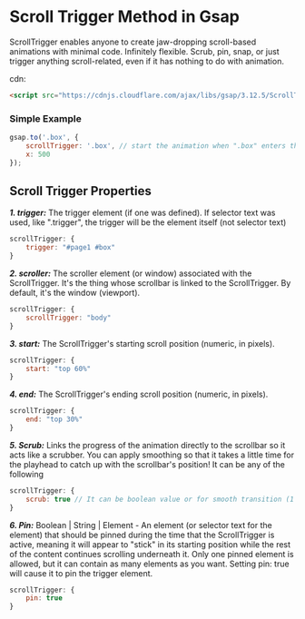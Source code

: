 # Scroll Trigger Method in Gsap


ScrollTrigger enables anyone to create jaw-dropping scroll-based animations with minimal code. Infinitely flexible. Scrub, pin, snap, or just trigger anything scroll-related, even if it has nothing to do with animation.


cdn: 
```html
<script src="https://cdnjs.cloudflare.com/ajax/libs/gsap/3.12.5/ScrollTrigger.min.js" integrity="sha512-onMTRKJBKz8M1TnqqDuGBlowlH0ohFzMXYRNebz+yOcc5TQr/zAKsthzhuv0hiyUKEiQEQXEynnXCvNTOk50dg==" crossorigin="anonymous" referrerpolicy="no-referrer"></script>
```


### Simple Example
```javascript 
gsap.to('.box', {
    scrollTrigger: '.box', // start the animation when ".box" enters the viewport (once)
    x: 500
});
```

## Scroll Trigger Properties

***1. trigger:*** The trigger element (if one was defined). If selector text was used, like ".trigger", the trigger will be the element itself (not selector text)

```javascript 
scrollTrigger: {
    trigger: "#page1 #box" 
}
```
***2. scroller:*** The scroller element (or window) associated with the ScrollTrigger. It's the thing whose scrollbar is linked to the ScrollTrigger. By default, it's the window (viewport).

```javascript 
scrollTrigger: {
    scrollTrigger: "body"
} 
```

***3. start:*** The ScrollTrigger's starting scroll position (numeric, in pixels).

```javascript 
scrollTrigger: {
    start: "top 60%"
}
```

***4. end:*** The ScrollTrigger's ending scroll position (numeric, in pixels).

```javascript 
scrollTrigger: {
    end: "top 30%"
}
```

***5. Scrub:*** Links the progress of the animation directly to the scrollbar so it acts like a scrubber. You can apply smoothing so that it takes a little time for the playhead to catch up with the scrollbar's position! It can be any of the following

```javascript 
scrollTrigger: {
    scrub: true // It can be boolean value or for smooth transition (1 - 5)
}
```

***6. Pin:*** Boolean | String | Element - An element (or selector text for the element) that should be pinned during the time that the ScrollTrigger is active, meaning it will appear to "stick" in its starting position while the rest of the content continues scrolling underneath it. Only one pinned element is allowed, but it can contain as many elements as you want. Setting pin: true will cause it to pin the trigger element.

```javascript 
scrollTrigger: {
    pin: true
}
```
